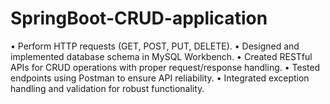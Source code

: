 # SpringBoot-CRUD-application
• Perform HTTP requests (GET, POST, PUT, DELETE).  • Designed and implemented database schema in MySQL Workbench.  • Created RESTful APIs for CRUD operations with proper request/response handling. • Tested endpoints using Postman to ensure API reliability. • Integrated exception handling and validation for robust functionality.

